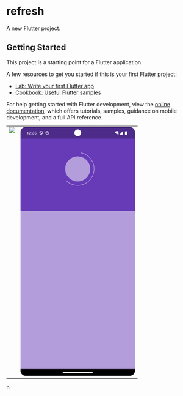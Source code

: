 # refresh

A new Flutter project.

## Getting Started

This project is a starting point for a Flutter application.

A few resources to get you started if this is your first Flutter project:

- [Lab: Write your first Flutter app](https://docs.flutter.dev/get-started/codelab)
- [Cookbook: Useful Flutter samples](https://docs.flutter.dev/cookbook)

For help getting started with Flutter development, view the
[online documentation](https://docs.flutter.dev/), which offers tutorials,
samples, guidance on mobile development, and a full API reference.

<table>
  <tr>
    <td valign="top"><img src="https://github.com/Srujankm12/imagess_output/2.jpeg"  width="300" /></td>
    <td valign="top"><img src="https://github.com/Srujankm12/Refresh-page/blob/main/refresh_page2.png" width="300" /></td>
  </tr>
</table>
h
